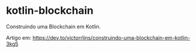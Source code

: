 # kotlin-blockchain

Construindo uma Blockchain em Kotlin.

Artigo em: https://dev.to/victorrlins/construindo-uma-blockchain-em-kotlin-3kg5
